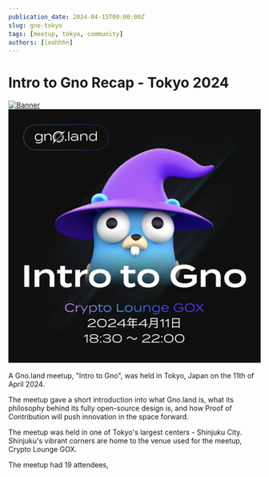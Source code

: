 ```yaml
---
publication_date: 2024-04-15T00:00:00Z
slug: gno-tokyo
tags: [meetup, tokyo, community]
authors: [leohhhn]
---
```


# Intro to Gno Recap - Tokyo 2024

[![Banner](https://gnolang.github.io/blog/2024-04-15_gno-tokyo/src/thumbs/banner.png)](https://gnolang.github.io/blog/2024-04-15_gno-tokyo/src/banner.png)
![banner](src/banner.png)

A Gno.land meetup, "Intro to Gno", was held in Tokyo, Japan on the 11th of 
April 2024.

The meetup gave a short introduction into what Gno.land is, what its philosophy
behind its fully open-source design is, and how Proof of Contribution will push
innovation in the space forward.

The meetup was held in one of Tokyo's largest centers - Shinjuku City. Shinjuku's 
vibrant corners are home to the venue used for the meetup, Crypto Lounge GOX. 




The meetup had 19 attendees,  



